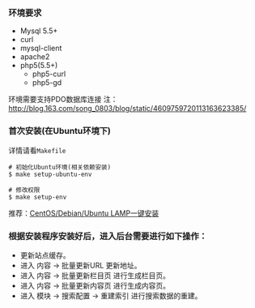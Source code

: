 ### 环境要求

- Mysql 5.5+
- curl
- mysql-client 
- apache2 
- php5(5.5+)
    - php5-curl 
    - php5-gd

环境需要支持PDO数据库连接
注：http://blog.163.com/song_0803/blog/static/4609759720113163623385/

### 首次安装(在Ubuntu环境下)

详情请看`Makefile`

```shell
# 初始化Ubuntu环境(相关依赖安装)
$ make setup-ubuntu-env

# 修改权限
$ make setup-env
```

推荐：[CentOS/Debian/Ubuntu LAMP一键安装](https://github.com/teddysun/lamp)

### 根据安装程序安装好后，进入后台需要进行如下操作：

* 更新站点缓存。
* 进入 内容 -> 批量更新URL 更新地址。
* 进入 内容 -> 批量更新栏目页 进行生成栏目页。
* 进入 内容 -> 批量更新内容页 进行生成内容页。
* 进入 模块 -> 搜索配置 -> 重建索引 进行搜索数据的重建。


    
